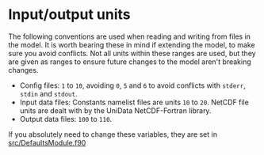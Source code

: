 # Input/output units

The following conventions are used when reading and writing from files in the model. It is worth bearing these in mind if extending the model, to make sure you avoid conflicts. Not all units within these ranges are used, but they are given as ranges to ensure future changes to the model aren't breaking changes.

- Config files: `1` to `10`, avoiding `0`, `5` and `6` to avoid conflicts with `stderr`, `stdin` and `stdout`.
- Input data files: Constants namelist files are units `10` to `20`. NetCDF file units are dealt with by the UniData NetCDF-Fortran library.
- Output data files: `100` to `110`.

If you absolutely need to change these variables, they are set in [src/DefaultsModule.f90](../src/DefaultsModule.f90)